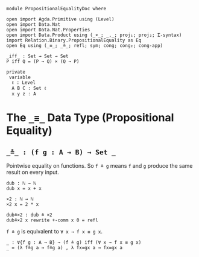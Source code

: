 ```
module PropositionalEqualityDoc where
```

```
open import Agda.Primitive using (Level)
open import Data.Nat
open import Data.Nat.Properties
open import Data.Product using (_×_; _,_; proj₁; proj₂; Σ-syntax)
import Relation.Binary.PropositionalEquality as Eq
open Eq using (_≡_; _≗_; refl; sym; cong; cong₂; cong-app)

_iff_ : Set → Set → Set
P iff Q = (P → Q) × (Q → P)

private
 variable
  ℓ : Level
  A B C : Set ℓ
  x y z : A
```

# The `_≡_` Data Type (Propositional Equality)


## `_≗_ : (f g : A → B) → Set _` <a name="pointwise-function-equality"></a>

Pointwise equality on functions. So `f ≗ g` means `f` and `g` produce
the same result on every input.

```
dub : ℕ → ℕ
dub x = x + x

×2 : ℕ → ℕ
×2 x = 2 * x

dub≗×2 : dub ≗ ×2
dub≗×2 x rewrite +-comm x 0 = refl
```

`f ≗ g` is equivalent to `∀ x → f x ≡ g x`.

```
_ : ∀{f g : A → B} → (f ≗ g) iff (∀ x → f x ≡ g x)
_ = (λ f≗g a → f≗g a) , λ fx≡gx a → fx≡gx a
```
